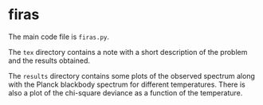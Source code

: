 # firas

The main code file is `firas.py`.

The `tex` directory contains a note with a short description of the problem and
the results obtained.

The `results` directory contains some plots of the observed spectrum along with
the Planck blackbody spectrum for different temperatures. There is also a plot
of the chi-square deviance as a function of the temperature.
